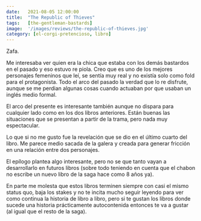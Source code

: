 ```yaml
---
date:   2021-08-05 12:00:00
title:  "The Republic of Thieves"
tags:   [the-gentleman-bastards]
image:  '/images/reviews/the-republic-of-thieves.jpg'
category: [el-corgi-pretencioso, libro]
---
```

Zafa.

Me interesaba ver quien era la chica que estaba con los demás bastardos en el pasado y eso estuvo re piola. Creo que es uno de los mejores personajes femeninos que leí, se sentía muy real y no existía solo como fold para el protagonista. Todo el arco del pasado la verdad que lo re disfrute, aunque se me perdian algunas cosas cuando actuaban por que usaban un inglés medio formal.

El arco del presente es interesante también aunque no dispara para cualquier lado como en los dos libros anteriores. Están buenas las situaciones que se presentan a partir de la trama, pero nada muy espectacular.

Lo que si no me gusto fue la revelación que se dio en el último cuarto del libro. Me parece medio sacada de la galera y creada para generar fricción en una relación entre dos personajes.

El epílogo plantea algo interesante, pero no se que tanto vayan a desarrollarlo en futuros libros (sobre todo teniendo en cuenta que el chabon no escribe un nuevo libro de la saga hace como 8 años ya).

En parte me molesta que estos libros terminen siempre con casi el mismo status quo, baja los stakes y no te incita mucho seguir leyendo para ver como continua la historia de libro a libro, pero si te gustan los libros donde sucede una historia prácticamente autocontenida entonces te va a gustar (al igual que el resto de la saga).
